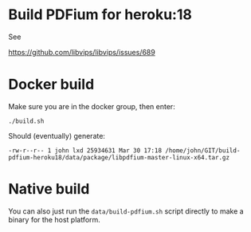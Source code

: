 # Build PDFium for heroku:18

See

https://github.com/libvips/libvips/issues/689

# Docker build

Make sure you are in the docker group, then enter:

	./build.sh

Should (eventually) generate:

	-rw-r--r-- 1 john lxd 25934631 Mar 30 17:18 /home/john/GIT/build-pdfium-heroku18/data/package/libpdfium-master-linux-x64.tar.gz

# Native build

You can also just run the `data/build-pdfium.sh` script directly to make a
binary for the host platform.
